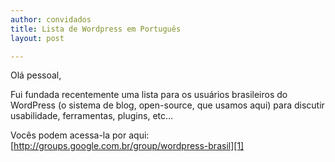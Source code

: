 ```yaml
---
author: convidados
title: Lista de Wordpress em Português
layout: post

---
```


Olá pessoal,

Fui fundada recentemente uma lista para os usuários brasileiros do WordPress (o sistema de blog, open-source, que usamos aqui) para discutir usabilidade, ferramentas, plugins, etc…

Vocês podem acessa-la por aqui: [http://groups.google.com.br/group/wordpress-brasil][1] 

[1]: http://groups.google.com.br/group/wordpress-brasil "WordPress Brasil Lista"

